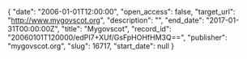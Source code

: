{
  "date": "2006-01-01T12:00:00", 
  "open_access": false, 
  "target_url": "http://www.mygovscot.org", 
  "description": "", 
  "end_date": "2017-01-31T00:00:00Z", 
  "title": "Mygovscot", 
  "record_id": "20060101T120000/edPI7+XUf/GsFpHOHfHM3Q==", 
  "publisher": "mygovscot.org", 
  "slug": 16717, 
  "start_date": null
}


